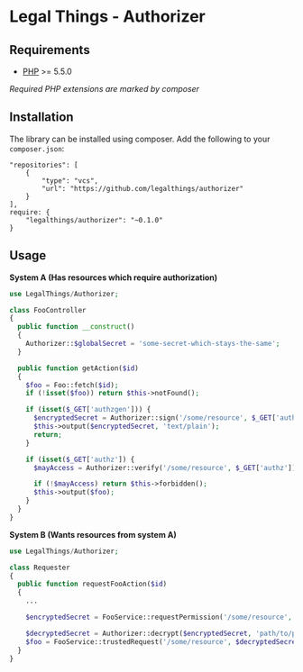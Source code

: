 Legal Things - Authorizer
==================

## Requirements

- [PHP](http://www.php.net) >= 5.5.0

_Required PHP extensions are marked by composer_

## Installation

The library can be installed using composer. Add the following to your `composer.json`:

    "repositories": [
        {
            "type": "vcs",
            "url": "https://github.com/legalthings/authorizer"
        }
    ],
    require: {
        "legalthings/authorizer": "~0.1.0"
    }


## Usage

**System A (Has resources which require authorization)**
``` php
use LegalThings/Authorizer;

class FooController
{
  public function __construct()
  {
    Authorizer::$globalSecret = 'some-secret-which-stays-the-same'; 
  }

  public function getAction($id)
  {
    $foo = Foo::fetch($id);
    if (!isset($foo)) return $this->notFound();

    if (isset($_GET['authzgen'])) {
      $encryptedSecret = Authorizer::sign('/some/resource', $_GET['authzgen']); // authzgen is a string with the format: {{public_key_url}};{{time_from}};{{time_to}}
      $this->output($encryptedSecret, 'text/plain');
      return;
    }

    if (isset($_GET['authz']) {
      $mayAccess = Authorizer::verify('/some/resource', $_GET['authz']); // authz is the decrypted secret

      if (!$mayAccess) return $this->forbidden();
      $this->output($foo);
    }
  }
}
```

**System B (Wants resources from system A)**
``` php
use LegalThings/Authorizer;

class Requester
{
  public function requestFooAction($id)
  {
    ...

    $encryptedSecret = FooService::requestPermission('/some/resource', 'http://requester.localhost/public.pem', $startTime, $endTime); // this request fills up the authzgen in system A. Also, times are unix timestamps

    $decryptedSecret = Authorizer::decrypt($encryptedSecret, 'path/to/private_key.pem'); // this request fills up authz in system A
    $foo = FooService::trustedRequest('/some/resource', $decryptedSecret);
  }
}
```
